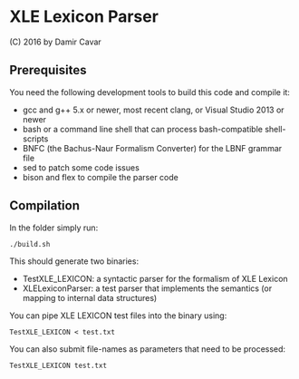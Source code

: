 # XLE Lexicon Parser

(C) 2016 by Damir Cavar


## Prerequisites

You need the following development tools to build this code and compile it:

- gcc and g++ 5.x or newer, most recent clang, or Visual Studio 2013 or newer
- bash or a command line shell that can process bash-compatible shell-scripts
- BNFC (the Bachus-Naur Formalism Converter) for the LBNF grammar file
- sed to patch some code issues
- bison and flex to compile the parser code


## Compilation

In the folder simply run:

    ./build.sh

This should generate two binaries:

- TestXLE_LEXICON: a syntactic parser for the formalism of XLE Lexicon
- XLELexiconParser: a test parser that implements the semantics (or mapping to internal data structures)


You can pipe XLE LEXICON test files into the binary using:

    TestXLE_LEXICON < test.txt

You can also submit file-names as parameters that need to be processed:

    TestXLE_LEXICON test.txt
